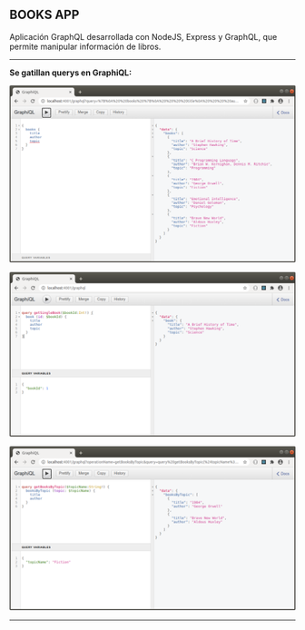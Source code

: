 BOOKS APP
----------------------------------------------------------------------------------

Aplicación GraphQL desarrollada con NodeJS, Express y GraphQL, 
que permite manipular información de libros.

----------------------------------------------------------------------------------

**Se gatillan querys en GraphiQL:**

![Screenshot Books](screenshots/books.png)

![Screenshot BookById](screenshots/book-by-id.png)

![Screenshot BooksByTopic](screenshots/books-by-topic.png)

----------------------------------------------------------------------------------
